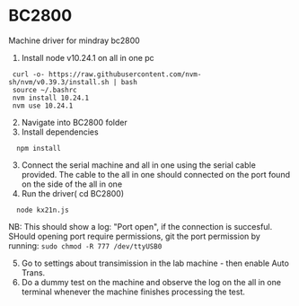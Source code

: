 # BC2800
Machine driver for mindray bc2800

1. Install node v10.24.1 on all in one pc
 ```
  curl -o- https://raw.githubusercontent.com/nvm-sh/nvm/v0.39.3/install.sh | bash
  source ~/.bashrc
  nvm install 10.24.1
  nvm use 10.24.1
```
2. Navigate into BC2800 folder
3. Install dependencies
```
  npm install
```
3. Connect the serial machine and all in one using the serial cable provided. The cable to the all in one should connected on the port found on the side of the all in one
4. Run the driver( cd BC2800)
```
  node kx21n.js
```
NB: This should show a log: "Port open", if the connection is succesful. SHould opening port require permissions, git the port permission by running: ``` sudo chmod -R 777 /dev/ttyUSB0 ``` 
  
5. Go to settings about transimission in the lab machine - then enable Auto Trans.  
6. Do a dummy test on the machine and observe the log on the all in one terminal whenever the machine finishes processing the test. 
